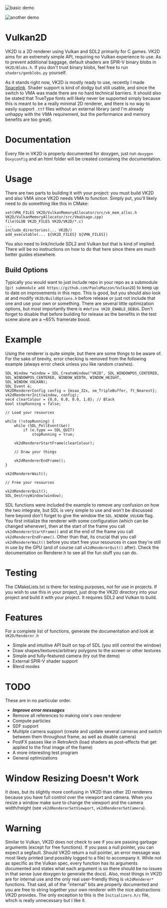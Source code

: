 ![basic demo](https://i.imgur.com/InP0Sou.gif)

![another demo](https://i.imgur.com/H9HR9dJ.gif)

Vulkan2D
========
VK2D is a 2D renderer using Vulkan and SDL2 primarily for C games. VK2D aims for an extremely
simple API, requiring no Vulkan experience to use. As to prevent additional baggage, default 
shaders are SPIR-V binary blobs in `VK2D/Blobs.h`. If you don't trust binary blobs, feel free
to run `shaders/genblobs.py` yourself.

As it stands right now, VK2D is mostly ready to use, recently I made [Spacelink](https://github.com/PaoloMazzon/Spacelink).
Shader support is kind of dodgy but still usable, and since the switch to VMA was made there are
no hard technical barriers. It should also be stated that TrueType fonts will likely never be
supported simply because this is meant to be a really minimal 2D renderer, and there is no way
to easily support `.ttf` files without an external library (and I'm already unhappy with the VMA
requirement, but the performance and memory benefits are too great). 

Documentation
=============
Every file in VK2D is properly documented for doxygen, just run `doxygen Doxyconfig` and an html
folder will be created containing the documentation.

Usage
=====
There are two parts to building it with your project: you must build VK2D and also VMA since
VK2D needs VMA to function. Simply put, you'll likely need to do something like this in CMake:

    set(VMA_FILES VK2D/VulkanMemoryAllocator/src/vk_mem_alloc.h VK2D/VulkanMemoryAllocator/src/VmaUsage.cpp)
    file(GLOB VK2D_FILES VK2D/VK2D/*.c)
    ...
    include_directories(... VK2D/)
    add_executable(... ${VK2D_FILES} ${VMA_FILES})
   
You also need to link/include SDL2 and Vulkan but that is kind of implied. There will be no
instructions on how to do that here since there are much better guides elsewhere.

Build Options
-------------
Typically you would want to just include repo in your repo as a submodule (`git submodule add https://github.com/PaoloMazzon/Vulkan2D`)
to keep up to date on improvements in this repo. This is good, but you should also look at
and modify `VK2D/BuildOptions.h` before release or just not include that one and use your own or
something. There are several little optimization options, but most importantly there is
`#define VK2D_ENABLE_DEBUG`. Don't forget to disable that before building for release as the
benefits in the test scene alone are a ~65% framerate boost.

Example
=======
Using the renderer is quite simple, but there are some things to be aware of. For the sake
of brevity, error checking is removed from the following example (always error check unless
you like random crashes).

    SDL_Window *window = SDL_CreateWindow("VK2D", SDL_WINDOWPOS_CENTERED, SDL_WINDOWPOS_CENTERED, WINDOW_WIDTH, WINDOW_HEIGHT, SDL_WINDOW_VULKAN);
   	SDL_Event e;
   	VK2DRendererConfig config = {msaa_32x, sm_TripleBuffer, ft_Nearest};
    vk2dRendererInit(window, config);
    vec4 clearColour = {0.0, 0.0, 0.0, 1.0}; // Black
    bool stopRunning = false;
    
    // Load your resources
    
   	while (!stopRunning) {
   		while (SDL_PollEvent(&e))
   			if (e.type == SDL_QUIT)
   				stopRunning = true;
    
   		vk2dRendererStartFrame(clearColour);
   		
   		// Draw your things
   		
   		vk2dRendererEndFrame();
   	}
    
   	vk2dRendererWait();
   	
   	// Free your resources
   	
   	vk2dRendererQuit();
   	SDL_DestroyWindow(window);

SDL functions were included the example to remove any confusion on how the two integrate, but
SDL is very simple to use and won't be discussed here beyond don't forget to give the window the
`SDL_WINDOW_VULKAN` flag. You first initialize the renderer with some configuration (which can
be changed whenever), then at the start of the frame you call `vk2dRendererStartFrame()` and at
the end of the frame you call `vk2dRendererEndFrame()`. Other than that, its crucial that you
call `vk2dRendererWait()` before you start free your resources in case they're still in use by
the GPU (and of course call `vk2dRendererQuit()` after). Check the documentation on Renderer.h
to see all the fun stuff you can do.

Testing
=======
The CMakeLists.txt is there for testing purposes, not for use in projects. If you
wish to use this in your project, just drop the VK2D directory into your project
and build it with your project. It requires SDL2 and Vulkan to build.

Features
========
For a complete list of functions, generate the documentation and look at `VK2D/Renderer.h`

 + Simple and intuitive API built on top of SDL (you still control the window)
 + Draw shapes/textures/arbitrary polygons to the screen or other textures
 + Simple and fully-featured camera (try out the demo)
 + External SPIR-V shader support
 + Blend modes

TODO
====
These are in no particular order.

 + ***Improve error messages***
 + Remove all references to making one's own renderer
 + Compute particles
 + SDF support
 + Multiple camera support (create and update several cameras and switch between them throughout frame, as well as disable camera)
 + PostFX passes like in RetroArch (load shaders as post-effects that get applied to the final image of the frame)
 + A more interesting test program
 + General optimizations

Window Resizing Doesn't Work
============================
It does, but its slightly more confusing in VK2D than other 2D renderers because you have full
control over the viewport and camera. When you resize a window make sure to change the viewport
and the camera width/height (see `vk2dRendererSetViewport`, `vk2dRendererSetCamera`).

Warning
=======
Similar to Vulkan, VK2D does not check to see if you are passing garbage arguments (except for 
free functions). If you pass a null pointer, you can expect a segfault. Should VK2D return a null
pointer, an error message was most likely printed (and possibly logged to a file) to accompany it.
While not as specific as the Vulkan spec, every function has its arguments documented and states 
what each argument is so there should be no issues in that sense (use doxygen to generate the docs).
Also, most things in VK2D are for  internal use and the only real user-friendly thing is `vk2dRenderer*`
functions. That said, all of the "internal" bits are properly documented and you are free to string
together your own renderer with the nice abstractions VK2D provides. The only exception to this is the
`Initializers.h/c` file, which is really unnecessary but I like it.